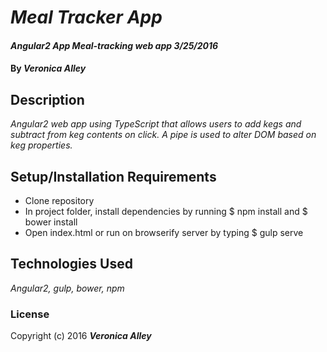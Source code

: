 # _Meal Tracker App_

#### _Angular2 App Meal-tracking web app 3/25/2016_

#### By _**Veronica Alley**_

## Description

_Angular2 web app using TypeScript that allows users to add kegs and subtract from keg contents on click. A pipe is used to alter DOM based on keg properties._

## Setup/Installation Requirements

* Clone repository
* In project folder, install dependencies by running $ npm install and $ bower install
* Open index.html or run on browserify server by typing $ gulp serve


## Technologies Used

_Angular2, gulp, bower, npm_

### License

Copyright (c) 2016 **_Veronica Alley_**
